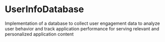 # UserInfoDatabase
Implementation of a database to collect user engagement data to analyze user behavior and track application performance for serving relevant and personalized application content
